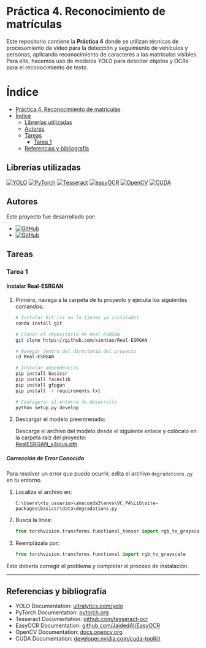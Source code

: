 # Práctica 4. Reconocimiento de matrículas

Este repositorio contiene la **Práctica 4** donde se utilizan técnicas de procesamiento de video para la detección y seguimiento de vehículos y personas, aplicando reconocimiento de caracteres a las matrículas visibles. Para ello, hacemos uso de modelos YOLO para detectar objetos y OCRs para el reconocimiento de texto.

# Índice

- [Práctica 4. Reconocimiento de matrículas](#práctica-4-reconocimiento-de-matrículas)
- [Índice](#índice)
  - [Librerías utilizadas](#librerías-utilizadas)
  - [Autores](#autores)
  - [Tareas](#tareas)
    - [Tarea 1](#tarea-1)
  - [Referencias y bibliografía](#referencias-y-bibliografía)

## Librerías utilizadas

[![YOLO](https://img.shields.io/badge/YOLO-v11-00FFFF?style=for-the-badge&logo=yolo)](https://ultralytics.com/yolo)
[![PyTorch](https://img.shields.io/badge/PyTorch-EE4C2C?style=for-the-badge&logo=pytorch&logoColor=white)](https://pytorch.org/)
[![Tesseract](https://img.shields.io/badge/Tesseract-OCR-5A5A5A?style=for-the-badge&logo=tesseract)](https://github.com/tesseract-ocr/tesseract)
[![easyOCR](https://img.shields.io/badge/EasyOCR-FFD700?style=for-the-badge&logo=easyocr)](https://github.com/JaidedAI/EasyOCR)
[![OpenCV](https://img.shields.io/badge/OpenCV-5C3EE8?style=for-the-badge&logo=opencv)](https://opencv.org/)
[![CUDA](https://img.shields.io/badge/CUDA-76B900?style=for-the-badge&logo=nvidia&logoColor=white)](https://developer.nvidia.com/cuda-toolkit)


## Autores

Este proyecto fue desarrollado por:

- [![GitHub](https://img.shields.io/badge/GitHub-Francisco%20Javier%20L%C3%B3pez%E2%80%93Dufour%20Morales-yellow?style=flat-square&logo=github)](https://github.com/gitfrandu4)
- [![GitHub](https://img.shields.io/badge/GitHub-Marcos%20V%C3%A1zquez%20Tasc%C3%B3n-purple?style=flat-square&logo=github)](https://github.com/DerKom)

## Tareas

### Tarea 1

#### Instalar Real-ESRGAN

1. Primero, navega a la carpeta de tu proyecto y ejecuta los siguientes comandos:

   ```bash
   # Instalar Git (si no lo tienes ya instalado)
   conda install git

   # Clonar el repositorio de Real-ESRGAN
   git clone https://github.com/xinntao/Real-ESRGAN

   # Navegar dentro del directorio del proyecto
   cd Real-ESRGAN

   # Instalar dependencias
   pip install basicsr
   pip install facexlib
   pip install gfpgan
   pip install -r requirements.txt

   # Configurar el entorno de desarrollo
   python setup.py develop
   ```

2. Descargar el modelo preentrenado:
   
   Descarga el archivo del modelo desde el siguiente enlace y colócalo en la carpeta raíz del proyecto:  
   [RealESRGAN_x4plus.pth](https://github.com/xinntao/Real-ESRGAN/releases/download/v0.1.0/RealESRGAN_x4plus.pth)

##### Corrección de Error Conocido

Para resolver un error que puede ocurrir, edita el archivo `degradations.py` en tu entorno.

1. Localiza el archivo en:
   ```plaintext
   C:\Users\<tu_usuario>\anaconda3\envs\VC_P4\Lib\site-packages\basicsr\data\degradations.py
   ```

2. Busca la línea:

   ```python
   from torchvision.transforms.functional_tensor import rgb_to_grayscale
   ```

3. Reemplázala por:

   ```python
   from torchvision.transforms.functional import rgb_to_grayscale
   ```

Esto debería corregir el problema y completar el proceso de instalación.

---

## Referencias y bibliografía

- YOLO Documentation: [ultralytics.com/yolo](https://docs.ultralytics.com/)
- PyTorch Documentation: [pytorch.org](https://pytorch.org/docs/)
- Tesseract Documentation: [github.com/tesseract-ocr](https://github.com/tesseract-ocr/tesseract)
- EasyOCR Documentation: [github.com/JaidedAI/EasyOCR](https://github.com/JaidedAI/EasyOCR)
- OpenCV Documentation: [docs.opencv.org](https://docs.opencv.org/)
- CUDA Documentation: [developer.nvidia.com/cuda-toolkit](https://developer.nvidia.com/cuda-toolkit)

